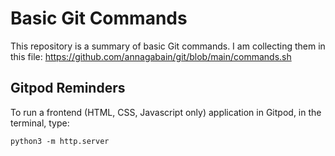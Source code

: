 # Basic Git Commands
This repository is a summary of basic Git commands. I am collecting them in this file: 
https://github.com/annagabain/git/blob/main/commands.sh

## Gitpod Reminders

To run a frontend (HTML, CSS, Javascript only) application in Gitpod, in the terminal, type:

`python3 -m http.server`
